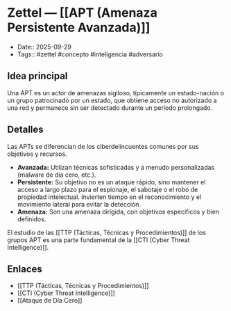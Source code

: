 # Zettel — [[APT (Amenaza Persistente Avanzada)]]

- Date:: 2025-09-29
- Tags:: #zettel #concepto #inteligencia #adversario

## Idea principal
Una APT es un actor de amenazas sigiloso, típicamente un estado-nación o un grupo patrocinado por un estado, que obtiene acceso no autorizado a una red y permanece sin ser detectado durante un período prolongado.

## Detalles
Las APTs se diferencian de los ciberdelincuentes comunes por sus objetivos y recursos.

- **Avanzada:** Utilizan técnicas sofisticadas y a menudo personalizadas (malware de día cero, etc.).
- **Persistente:** Su objetivo no es un ataque rápido, sino mantener el acceso a largo plazo para el espionaje, el sabotaje o el robo de propiedad intelectual. Invierten tiempo en el reconocimiento y el movimiento lateral para evitar la detección.
- **Amenaza:** Son una amenaza dirigida, con objetivos específicos y bien definidos.

El estudio de las [[TTP (Tácticas, Técnicas y Procedimientos)]] de los grupos APT es una parte fundamental de la [[CTI (Cyber Threat Intelligence)]].

## Enlaces
- [[TTP (Tácticas, Técnicas y Procedimientos)]]
- [[CTI (Cyber Threat Intelligence)]]
- [[Ataque de Día Cero]]